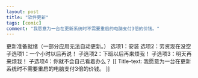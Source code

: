 ```yaml
---
layout: post
title: "软件更新"
tags: [comic]
comment: "我愿意为一台在更新系统时不需要重启的电脑支付3倍的价钱。"
---
```

更新准备就绪（一部分应用无法自动更新。）
选项1：安装 
选项2：劳资现在没空
子选项1：一个小时以后再说！
子选项2：下班以后再来烦我！
子选项3：明天再来烦我！
子选项4：你就不会自己看着办么？
[[ Title-text: 我愿意为一台在更新系统时不需要重启的电脑支付3倍的价钱。 ]]
